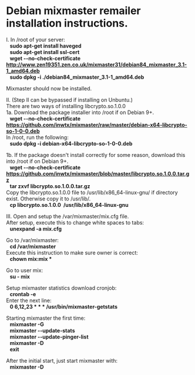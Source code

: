 # Debian mixmaster remailer installation instructions.

I. In /root of your server:  
<b>&nbsp;&nbsp;&nbsp;sudo apt-get install haveged</b>  
<b>&nbsp;&nbsp;&nbsp;sudo apt-get install ssl-cert</b>  
<b>&nbsp;&nbsp;&nbsp;wget --no-check-certificate http://www.zen19351.zen.co.uk/mixmaster31/debian84_mixmaster_3.1-1_amd64.deb</b>  
<b>&nbsp;&nbsp;&nbsp;sudo dpkg -i ./debian84_mixmaster_3.1-1_amd64.deb</b>  
    
Mixmaster should now be installed.  
    
II. (Step II can be bypassed if installing on Unbuntu.)  
There are two ways of installing libcrypto.so.1.0.0  
1a. Download the package installer into /root if on Debian 9+.  
<b>&nbsp;&nbsp;&nbsp;wget --no-check-certificate https://github.com/inwtx/mixmaster/raw/master/debian-x64-libcrypto-so-1-0-0.deb</b>  
In /root, run the following:  
<b>&nbsp;&nbsp;&nbsp;sudo dpkg -i debian-x64-libcrypto-so-1-0-0.deb</b>  

1b. If the package doesn't install correctly for some reason, download this into /root if on Debian 9+.  
<b>&nbsp;&nbsp;&nbsp;wget --no-check-certificate https://github.com/inwtx/mixmaster/blob/master/libcrypto.so.1.0.0.tar.gz</b>  
<b>&nbsp;&nbsp;&nbsp;tar zxvf libcrypto.so.1.0.0.tar.gz</b>  
Copy the libcrypto.so.1.0.0 file to /usr/lib/x86_64-linux-gnu/ if directory exist. Otherwise copy it to /usr/lib/.  
<b>&nbsp;&nbsp;&nbsp;cp libcrypto.so.1.0.0&nbsp;&nbsp;/usr/lib/x86_64-linux-gnu</b>  
    
III.
Open and setup the /var/mixmaster/mix.cfg file.  
After setup, execute this to change white spaces to tabs:  
<b>&nbsp;&nbsp;&nbsp;unexpand -a mix.cfg</b>  
  
Go to /var/mixmaster:  
<b>&nbsp;&nbsp;&nbsp;cd /var/mixmaster</b>  
Execute this instruction to make sure owner is correct:  
<b>&nbsp;&nbsp;&nbsp;chown mix:mix *</b>  
  
Go to user mix:  
<b>&nbsp;&nbsp;&nbsp;su - mix</b>  
  
Setup mixmaster statistics download cronjob:  
<b>&nbsp;&nbsp;&nbsp;crontab -e</b>   
Enter the next line:  
<b>&nbsp;&nbsp;&nbsp;0 6,12,23 * * * /usr/bin/mixmaster-getstats</b>   
  
Starting mixmaster the first time:  
<b>&nbsp;&nbsp;&nbsp;mixmaster -G</b>  
<b>&nbsp;&nbsp;&nbsp;mixmaster --update-stats</b>  
<b>&nbsp;&nbsp;&nbsp;mixmaster --update-pinger-list</b>  
<b>&nbsp;&nbsp;&nbsp;mixmaster -D</b>  
<b>&nbsp;&nbsp;&nbsp;exit</b>  
  
  
After the initial start, just start mixmaster with:  
<b>&nbsp;&nbsp;&nbsp;mixmaster -D</b>  

